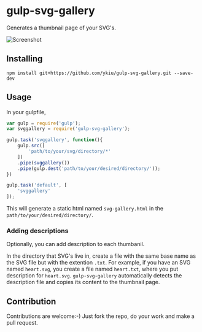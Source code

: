 # gulp-svg-gallery

Generates a thumbnail page of your SVG's.

![Screenshot](https://user-images.githubusercontent.com/32252655/41199715-a71ef21a-6cd1-11e8-89e5-15d2f46a3854.png "screenshot")

## Installing

```
npm install git+https://github.com/ykiu/gulp-svg-gallery.git --save-dev
```

## Usage

In your gulpfile,

```js
var gulp = require('gulp');
var svggallery = require('gulp-svg-gallery');

gulp.task('svggallery', function(){
    gulp.src([
        'path/to/your/svg/directory/*'
    ])
    .pipe(svggallery())
    .pipe(gulp.dest('path/to/your/desired/directory/'));
})

gulp.task('default', [
    'svggallery'
]);
```

This will generate a static html named `svg-gallery.html` in the `path/to/your/desired/directory/`.

### Adding descriptions

Optionally, you can add description to each thumbanil.

In the directory that SVG's live in, create a file with the same base name as the SVG file but with the extention `.txt`.
For example, if you have an SVG named `heart.svg`, you create a file named `heart.txt`, where you put description for `heart.svg`.
`gulp-svg-gallery` automatically detects the description file and copies its content to the thumbnail page.

## Contribution

Contributions are welcome:-) Just fork the repo, do your work and make a pull request.
